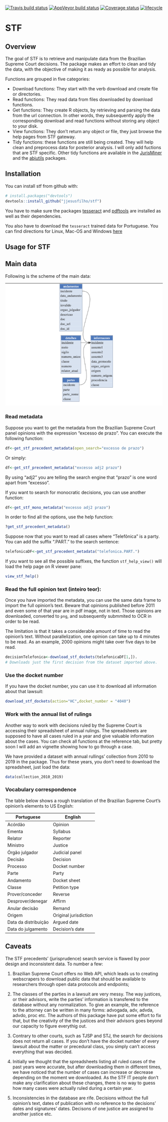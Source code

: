 
[![Travis build
status](https://travis-ci.org/jjesusfilho/stf.svg?branch=master)](https://travis-ci.org/jjesusfilho/stf)
[![AppVeyor build
status](https://ci.appveyor.com/api/projects/status/github/jjesusfilho/stf?branch=master&svg=true)](https://ci.appveyor.com/project/jjesusfilho/stf)
[![Coverage
status](https://codecov.io/gh/jjesusfilho/stf/branch/master/graph/badge.svg)](https://codecov.io/github/jjesusfilho/stf?branch=master)
[![lifecycle](https://img.shields.io/badge/lifecycle-maturing-blue.svg)](https://www.tidyverse.org/lifecycle/#maturing)

# STF

## Overview

The goal of STF is to retrieve and manipulate data from the Brazilian
Supreme Court decisions. The package makes an effort to clean and tidy
the data, with the objective of making it as ready as possible for
analysis.

Functions are grouped in five categories:

  - Download functions: They start with the verb download and create
    file or directories.
  - Read functions: They read data from files downloaded by download
    functions.
  - Get functions: They create R objects, by retrieving and parsing the
    data from the url connection. In other words, they subsequently
    apply the corresponding download and read functions without storing
    any object to your disk.
  - View functions: They don’t return any object or file, they just
    browse the help pages from STF gateway.
  - Tidy functions: these functions are still being created. They will
    help clean and preprocess data for posterior analysis. I will only
    add fuctions that are STF specific. Other tidy functions are
    available in the [JurisMiner](github.com/courtsbr/JurisMiner) and
    the [abjutils](github.com/courtsbr/abjutils) packages.

## Installation

You can install stf from github with:

``` r
# install.packages("devtools")
devtools::install_github("jjesusfilho/stf")
```

You have to make sure the packages
[tesseract](https://github.com/ropensci/tesseract) and
[pdftools](https://github.com/ropensci/pdftools) are installed as well
as their dependencies.

You also have to download the `tesseract` trained data for Portuguese.
You can find directions for Linux, Mac-OS and Windows
[here](https://github.com/tesseract-ocr/tesseract/wiki)

## Usage for STF

## Main data

Following is the scheme of the main data:

![schema](images/stf.png)

### Read metadata

Suppose you want to get the metadata from the Brazilian Supreme Court
panel opinions with the expression “excesso de prazo”. You can execute
the following function:

``` r
df<-get_stf_precedent_metadata(open_search="excesso de prazo")
```

Or simply:

``` r
df<-get_stf_precedent_metadata("excesso adj2 prazo")
```

By using “adj2” you are telling the search engine that “prazo” is one
word apart from “excesso”.

If you want to search for monocratic decisions, you can use another
function:

``` r
df<-get_stf_mono_metadata("excesso adj2 prazo")
```

In order to find all the options, use the help function:

``` r
?get_stf_precedent_metadata()
```

Suppose now that you want to read all cases where “Telefônica” is a
party. You can add the suffix “.PART.” to the search sentence:

``` r
telefonicaDF<-get_stf_precedent_metadata("telefonica.PART.")
```

If you want to see all the possible suffixes, the function
`stf_help_view()` will load the help page on R viewer pane:

``` r
view_stf_help()
```

### Read the full opinion text (inteiro teor):

Once you have imported the metadata, you can use the same data frame to
import the full opinion’s text. Beware that opinions published before
2011 and even some of that year are in pdf image, not in text. Those
opinions are downloaded, converted to `png`, and subsequently submmited
to OCR in order to be read.

The limitation is that it takes a considerable amount of time to read
the opinion’s text. Without parallelization, one opinion can take up to
4 minutes to be read. As an example, 2000 opinions might take over five
days to be read.

``` r
decisionTelefonica<-download_stf_dockets(telefonicaDF[1,]). 
# Downloads just the first decision from the dataset imported above.
```

### Use the docket number

If you have the docket number, you can use it to download all
information about that lawsuit:

``` r
download_stf_dockets(action="HC",docket_number = "4040")
```

### Work with the annual list of rulings

Another way to work with decisions ruled by the Supreme Court is
accessing their spreadsheet of annual rulings. The spreadsheets are
supposed to have all cases ruled in a year and give valuable information
about the cases. You can check all functions at the reference tab, but
pretty soon I will add an vignette showing how to go through a case.

We have provided a dataset with annual rullings’ collection from 2010 to
2019 in the package. Thus for these years, you don’t need to download
the spreadsheet, just load the data:

``` r
data(collection_2010_2019)
```

### Vocabulary correspondence

The table below shows a rough translation of the Brazilian Supreme
Court’s opinion’s elements to US English:

| Portuguese           | English               |
| -------------------- | --------------------- |
| Acórdão              | Opinion               |
| Ementa               | Syllabus              |
| Relator              | Reporter              |
| Ministro             | Justice               |
| Órgão julgador       | Judicial panel        |
| Decisão              | Decision              |
| Processo             | Docket number         |
| Parte                | Party                 |
| Andamento            | Docket sheet          |
| Classe               | Petition type         |
| Prover/conceder      | Reverse               |
| Desprover/denegar    | Affirm                |
| Anular decisão       | Remand                |
| Origem               | Original jurisdiction |
| Data da distribuição | Argued date           |
| Data do julgamento   | Decision’s date       |

## Caveats

The STF precedents’ (jurisprudence) search service is flawed by poor
design and inconsistent data. To number a few:

1.  Brazilian Supreme Court offers no Web API, which leads us to
    creating webscrapers to download public data that should be
    available to researchers through open data protocols and endpoints;

2.  The classes of the parties in a lawsuit are very messy. The way
    justices, or their advisors, write the parties’ information is
    transfered to the database without any normalization. To give an
    example, the reference to the attorney can be written in many forms:
    advogada, adv, advda, advdo, proc etc. The authors of this package
    have put some effort to fix that, but the creativity of the the
    justices and their advisors goes beyond our capacity to figure
    everythig out.

3.  Contrary to other courts, such as TJSP and STJ, the search for
    decisions does not return all cases. If you don’t have the docket
    number of every lawsuit about the matter or precedural class, you
    simply can’t access everything that was decided.

4.  Initially we thought that the spreadsheets listing all ruled cases
    of the past years were accurate, but after downloading them in
    different times, we have noticed that the number of cases can
    increase or decrease depending on the moment we downloaded. As the
    STF IT people don’t make any clarification about these changes,
    there is no way to guess how many cases were actually ruled during a
    certain year.

5.  Inconsistencies in the database are rife. Decisions without the full
    opinion’s text, dates of publication with no reference to the
    decisions’ dates and signatures’ dates. Decisons of one justice are
    assigned to another justice etc.
